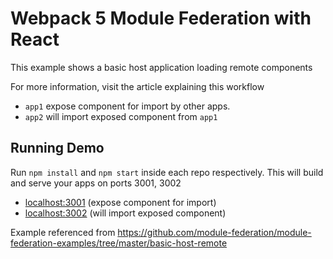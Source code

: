 # Webpack 5 Module Federation with React

This example shows a basic host application loading remote components

For more information, visit the article explaining this workflow

- `app1` expose component for import by other apps.
- `app2` will import exposed component from `app1`

## Running Demo

Run `npm install` and `npm start` inside each repo respectively. This will build and serve your apps on ports 3001, 3002

- [localhost:3001](http://localhost:3001/) (expose component for import)
- [localhost:3002](http://localhost:3002/) (will import exposed component)

Example referenced from https://github.com/module-federation/module-federation-examples/tree/master/basic-host-remote
